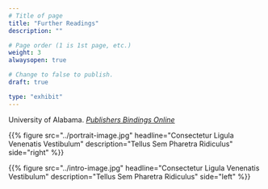 ```yaml
---
# Title of page
title: "Further Readings"
description: ""

# Page order (1 is 1st page, etc.)
weight: 3
alwaysopen: true

# Change to false to publish.
draft: true

type: "exhibit"
---
```


University of Alabama. *[Publishers Bindings Online](https://bindings.lib.ua.edu/index.html)*

{{% figure src="../portrait-image.jpg"
           headline="Consectetur Ligula Venenatis Vestibulum" 
           description="Tellus Sem Pharetra Ridiculus" 
           side="right" %}}



{{% figure src="../intro-image.jpg"
           headline="Consectetur Ligula Venenatis Vestibulum" 
           description="Tellus Sem Pharetra Ridiculus" side="left" %}}

